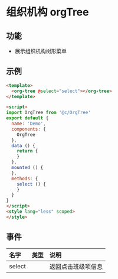 # 组织机构 orgTree

## 功能

+ 展示组织机构树形菜单

## 示例

```html
<template>
  <org-tree @select="select"></org-tree>
</template>

<script>
import OrgTree from '@c/OrgTree'
export default {
  name: 'Demo',
  components: {
    OrgTree
  },
  data () {
    return {
    }
  },
  mounted () {
  },
  methods: {
    select () {
    }
  }
}
</script>
<style lang="less" scoped>
</style>
```


## 事件

名字|类型|说明
:-|:-|:-
select||返回点击班级项信息
